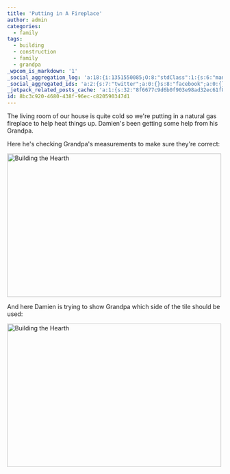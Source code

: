 ```yaml
---
title: 'Putting in A Fireplace'
author: admin
categories:
  - family
tags:
  - building
  - construction
  - family
  - grandpa
_wpcom_is_markdown: '1'
_social_aggregation_log: 'a:18:{i:1351550085;O:8:"stdClass":1:{s:6:"manual";s:0:"";}i:1351553658;O:8:"stdClass":1:{s:6:"manual";s:0:"";}i:1351557557;O:8:"stdClass":1:{s:6:"manual";s:0:"";}i:1351565601;O:8:"stdClass":1:{s:6:"manual";s:0:"";}i:1351580819;O:8:"stdClass":1:{s:6:"manual";s:0:"";}i:1351610887;O:8:"stdClass":1:{s:6:"manual";s:0:"";}i:1351655195;O:8:"stdClass":1:{s:6:"manual";s:0:"";}i:1351743756;O:8:"stdClass":1:{s:6:"manual";s:0:"";}i:1351917069;O:8:"stdClass":1:{s:6:"manual";s:0:"";}i:1371995579;O:8:"stdClass":2:{s:6:"manual";b:0;s:5:"items";a:0:{}}i:1372016206;O:8:"stdClass":2:{s:6:"manual";b:0;s:5:"items";a:0:{}}i:1372032926;O:8:"stdClass":2:{s:6:"manual";b:0;s:5:"items";a:0:{}}i:1372042779;O:8:"stdClass":2:{s:6:"manual";b:0;s:5:"items";a:0:{}}i:1372153469;O:8:"stdClass":2:{s:6:"manual";b:0;s:5:"items";a:0:{}}i:1372569929;O:8:"stdClass":2:{s:6:"manual";b:0;s:5:"items";a:0:{}}i:1372887238;O:8:"stdClass":2:{s:6:"manual";b:0;s:5:"items";a:0:{}}i:1373058343;O:8:"stdClass":2:{s:6:"manual";b:0;s:5:"items";a:0:{}}i:1373231756;O:8:"stdClass":2:{s:6:"manual";b:0;s:5:"items";a:0:{}}}'
_social_aggregated_ids: 'a:2:{s:7:"twitter";a:0:{}s:8:"facebook";a:0:{}}'
_jetpack_related_posts_cache: 'a:1:{s:32:"8f6677c9d6b0f903e98ad32ec61f8deb";a:2:{s:7:"expires";i:1522735211;s:7:"payload";a:3:{i:0;a:1:{s:2:"id";i:221;}i:1;a:1:{s:2:"id";i:207;}i:2;a:1:{s:2:"id";i:199;}}}}'
id: 8bc3c920-4680-438f-96ec-c820590347d1
---
```

<p>The living room of our house is quite cold so we're putting in a natural gas fireplace to help heat things up.  Damien's been getting some help from his Grandpa.</p>
<p>Here he's checking Grandpa's measurements to make sure they're correct:</p>
<p><a href="http://www.flickr.com/photos/lemon/2253015013/" class="tt-flickr"><img src="http://farm3.static.flickr.com/2367/2253015013_88121bbd57.jpg" alt="Building the Hearth" width="500" height="334" border="0" /></a></p>
<p>And here Damien is trying to show Grandpa which side of the tile should be used:</p>
<p><a href="http://www.flickr.com/photos/lemon/2253809130/" class="tt-flickr"><img src="http://farm3.static.flickr.com/2180/2253809130_e4a9f45dc8.jpg" alt="Building the Hearth" width="500" height="334" border="0" /></a></p>
